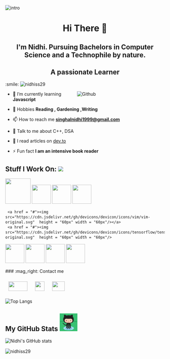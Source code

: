 
![intro](https://user-images.githubusercontent.com/82880062/207311856-47b04294-bf72-4b37-8cff-554b0516c0c5.gif)

<h1 align="center">Hi There 👋 </h1>
<h2 align = "center">  I'm Nidhi. Pursuing Bachelors in Computer Science and a Technophile by nature.</h2>
<h2 align="center">A passionate Learner</h2>

<p align="left">:smile: <img src="https://komarev.com/ghpvc/?username=nidhiss29&label=Profile%20views&color=0e75b6&style=flat" alt="nidhiss29" /> </p>

<img width="55%" align="right" alt="Github" src="https://github.githubassets.com/images/modules/notifications/filters-zero-dark.svg" /> 

- 🌱 I’m currently learning **Javascript**

- 💬 Hobbies **Reading , Gardening ,Writing**

- 📫 How to reach me **singhalnidhi1999@gmail.com**

-  💬 Talk to me about C++, DSA

-  📝 I read articles on [dev.to](https://dev.to)

- ⚡ Fun fact **I am an intensive book reader**

<h2> Stuff I Work On:  <img src = "https://media1.giphy.com/media/JZ40cnfnN11KycrvMF/giphy.gif?cid=ecf05e47a0n3gi1bfqntqmob8g9aid1oyj2wr3ds3mg700bl&rid=giphy.gif" width = 64> </h2>
<p>
<a href = "#"><img src="https://cdn.jsdelivr.net/gh/devicons/devicon/icons/anaconda/anaconda-original-wordmark.svg"  height = "80px" width = "80px"/></a>
<a href = "#"><img src="https://cdn.jsdelivr.net/gh/devicons/devicon/icons/opencv/opencv-original-wordmark.svg" height = "60px" width = "60px"/></a>
     <a href = "#"><img src="https://cdn.jsdelivr.net/gh/devicons/devicon/icons/wordpress/wordpress-plain-wordmark.svg"  height = "60px" width = "60px" /></a>
     <a href = "#"><img src="https://cdn.jsdelivr.net/gh/devicons/devicon/icons/vscode/vscode-original-wordmark.svg"  height = "60px" width = "60px" /></a>
     
     <a href = "#"><img src="https://cdn.jsdelivr.net/gh/devicons/devicon/icons/vim/vim-original.svg"  height = "60px" width = "60px"/></a>
     <a href = "#"><img src="https://cdn.jsdelivr.net/gh/devicons/devicon/icons/tensorflow/tensorflow-original.svg"  height = "60px" width = "60px"/>
</a>
     <a href = "#"><img src="https://cdn.jsdelivr.net/gh/devicons/devicon/icons/tailwindcss/tailwindcss-original-wordmark.svg"  height = "60px" width = "60px" /></a>
     <a href = "#"><img src="https://cdn.jsdelivr.net/gh/devicons/devicon/icons/sass/sass-original.svg"  height = "60px" width = "60px"/></a>
     <a href = "#"><img src="https://cdn.jsdelivr.net/gh/devicons/devicon/icons/solidity/solidity-original.svg"  height = "60px" width = "60px"/></a>
     <a href = "#"><img src="https://cdn.jsdelivr.net/gh/devicons/devicon/icons/salesforce/salesforce-original.svg"  height = "60px" width = "60px"/></a>
     <a href = "#"></a>
          <a href = "#"></a>  
     <a href = "#"></a>    
     <a href = "#"></a>     
     <a href = "#"></a>     
     <a href = "#"></a>
     
</p>
<!--<a href = "#"></a> -->
### :mag_right: Contact me 
<p>
     <a href = "https://www.linkedin.com/in/nids250102/" ><img src = "https://external-content.duckduckgo.com/iu/?u=https%3A%2F%2Fmyclouddoor.com%2Fwp-content%2Fuploads%2F2019%2F11%2FLinkedin-logo.png&f=1&nofb=1" height = "30px" width = "60px" style = "margin:10px;"></a>
     <a href = "https://twitter.com/Nidhi279653483" ><img src = "https://external-content.duckduckgo.com/iu/?u=http%3A%2F%2Fpngimg.com%2Fuploads%2Ftwitter%2Ftwitter_PNG3.png&f=1&nofb=1" height = "30px" width = "30px" style = "margin:10px;"></a>
     <a href = "https://discordapp.com/users/850218589767335946/" ><img src = "https://external-content.duckduckgo.com/iu/?u=https%3A%2F%2Fcdn.freebiesupply.com%2Flogos%2Fthumbs%2F2x%2Fdiscord-logo.png&f=1&nofb=1" height = "30px" width = "40px" style = "margin:10px;"></a>
     </p>


![Top Langs](https://github-readme-stats.vercel.app/api/top-langs/?username=nidhiss29&layout=compact&theme=codeSTACKr)
<br>

<h2> My GitHub Stats <img src='https://raw.githubusercontent.com/Potential17/Potential17/master/github-logo-octocat-.gif' width='56' height='56' borderradius='16px'> </h2>

![Nidhi's GitHub stats](https://github-readme-stats.vercel.app/api?username=nidhiss29&hide=issues&theme=codeSTACKr)


<p><img align="center" src="https://github-readme-streak-stats.herokuapp.com/?user=nidhiss29&" alt="nidhiss29" /></p>




